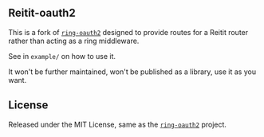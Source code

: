 ## Reitit-oauth2

This is a fork of [`ring-oauth2`](https://github.com/weavejester/ring-oauth2) designed to provide routes for a Reitit router rather than acting as a ring middleware.

See in `example/` on how to use it.

It won't be further maintained, won't be published as a library, use it as you want.

## License

Released under the MIT License, same as the [`ring-oauth2`](https://github.com/weavejester/ring-oauth2) project.
